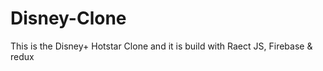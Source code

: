 # Disney-Clone
This is the Disney+ Hotstar Clone and it is build with Raect JS, Firebase &amp; redux
